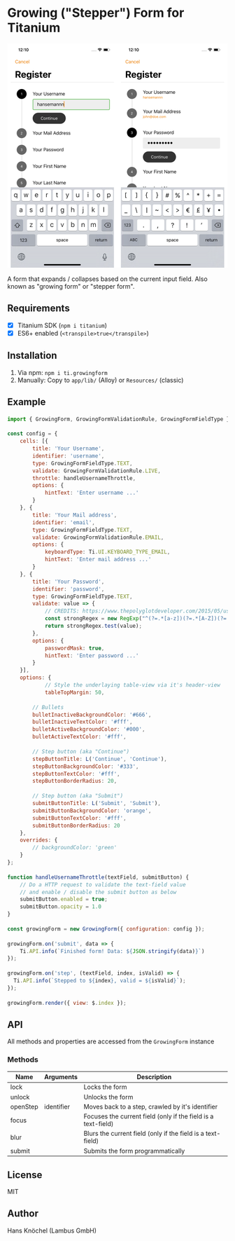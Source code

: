 # Growing ("Stepper") Form for Titanium

<img src="./screenshots/screenshot.png" width="900" alt="Example" />

A form that expands / collapses based on the current input field. Also known as "growing form" or "stepper form".

## Requirements

- [x] Titanium SDK (`npm i titanium`)
- [x] ES6+ enabled (`<transpile>true</transpile>`)

## Installation

1. Via npm: `npm i ti.growingform`
2. Manually: Copy to `app/lib/` (Alloy) or `Resources/` (classic)

## Example

```js
import { GrowingForm, GrowingFormValidationRule, GrowingFormFieldType } from 'ti.growingform';

const config = {
	cells: [{
		title: 'Your Username',
		identifier: 'username',
		type: GrowingFormFieldType.TEXT,
		validate: GrowingFormValidationRule.LIVE,
		throttle: handleUsernameThrottle,
		options: {
			hintText: 'Enter username ...'
		}
	}, {
		title: 'Your Mail address',
		identifier: 'email',
		type: GrowingFormFieldType.TEXT,
		validate: GrowingFormValidationRule.EMAIL,
		options: {
			keyboardType: Ti.UI.KEYBOARD_TYPE_EMAIL,
			hintText: 'Enter mail address ...'
		}
	}, {
		title: 'Your Password',
		identifier: 'password',
		type: GrowingFormFieldType.TEXT,
		validate: value => {
			// CREDITS: https://www.thepolyglotdeveloper.com/2015/05/use-regex-to-test-password-strength-in-javascript/
			const strongRegex = new RegExp("^(?=.*[a-z])(?=.*[A-Z])(?=.*[0-9])(?=.*[!@#\$%\^&\*])(?=.{8,})");
			return strongRegex.test(value);
		},
		options: {
			passwordMask: true,
			hintText: 'Enter password ...'
		}
	}],
	options: {
    		// Style the underlaying table-view via it's header-view
    		tableTopMargin: 50,

		// Bullets
		bulletInactiveBackgroundColor: '#666',
		bulletInactiveTextColor: '#fff',
		bulletActiveBackgroundColor: '#000',
		bulletActiveTextColor: '#fff',

		// Step button (aka "Continue")
		stepButtonTitle: L('Continue', 'Continue'),
		stepButtonBackgroundColor: '#333',
		stepButtonTextColor: '#fff',
		stepButtonBorderRadius: 20,

		// Step button (aka "Submit")
		submitButtonTitle: L('Submit', 'Submit'),
		submitButtonBackgroundColor: 'orange',
		submitButtonTextColor: '#fff',
		submitButtonBorderRadius: 20
	},
	overrides: {
		// backgroundColor: 'green'
	} 
};

function handleUsernameThrottle(textField, submitButton) {
	// Do a HTTP request to validate the text-field value
 	// and enable / disable the submit button as below
	submitButton.enabled = true;
	submitButton.opacity = 1.0
}

const growingForm = new GrowingForm({ configuration: config });

growingForm.on('submit', data => {
	Ti.API.info(`Finished form! Data: ${JSON.stringify(data)}`)
});

growingForm.on('step', (textField, index, isValid) => {
  Ti.API.info(`Stepped to ${index}, valid = ${isValid}`);
});

growingForm.render({ view: $.index });
```

## API

All methods and properties are accessed from the `GrowingForm` instance

### Methods

|   Name   | Arguments  |   Description  |
|----------|------------|----------------|
| lock     |            | Locks the form |
| unlock   |            | Unlocks the form |
| openStep | identifier | Moves back to a step, crawled by it's identifier |
| focus    |            | Focuses the current field (only if the field is a text-field) |
| blur     |            | Blurs the current field (only if the field is a text-field) |
| submit   |            | Submits the form programmatically |

## License

MIT

## Author

Hans Knöchel (Lambus GmbH)
